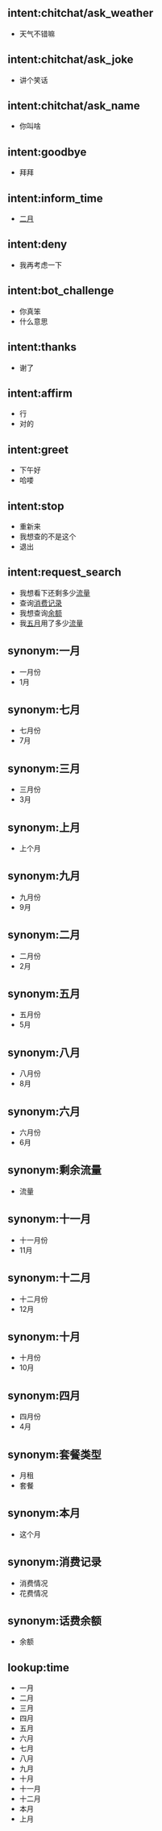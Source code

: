 ## intent:chitchat/ask_weather
- 天气不错嘛

## intent:chitchat/ask_joke
- 讲个笑话

## intent:chitchat/ask_name
- 你叫啥

## intent:goodbye
- 拜拜

## intent:inform_time
- [二月](time)

## intent:deny
- 我再考虑一下

## intent:bot_challenge
- 你真笨
- 什么意思

## intent:thanks
- 谢了

## intent:affirm
- 行
- 对的

## intent:greet
- 下午好
- 哈喽

## intent:stop
- 重新来
- 我想查的不是这个
- 退出

## intent:request_search
- 我想看下还剩多少[流量](item)
- 查询[消费记录](item)
- 我想查询[余额](item)
- 我[五月](time)用了多少[流量](item)

## synonym:一月
- 一月份
- 1月

## synonym:七月
- 七月份
- 7月

## synonym:三月
- 三月份
- 3月

## synonym:上月
- 上个月

## synonym:九月
- 九月份
- 9月

## synonym:二月
- 二月份
- 2月

## synonym:五月
- 五月份
- 5月

## synonym:八月
- 八月份
- 8月

## synonym:六月
- 六月份
- 6月

## synonym:剩余流量
- 流量

## synonym:十一月
- 十一月份
- 11月

## synonym:十二月
- 十二月份
- 12月

## synonym:十月
- 十月份
- 10月

## synonym:四月
- 四月份
- 4月

## synonym:套餐类型
- 月租
- 套餐

## synonym:本月
- 这个月

## synonym:消费记录
- 消费情况
- 花费情况

## synonym:话费余额
- 余额

## lookup:time
- 一月
- 二月
- 三月
- 四月
- 五月
- 六月
- 七月
- 八月
- 九月
- 十月
- 十一月
- 十二月
- 本月
- 上月
